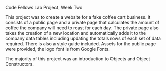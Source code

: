 Code Fellows Lab Project, Week Two

This project was to create a website for a fake coffee cart business. It consists of a public page and a private page that calculates the amount of coffee the company will need to roast for each day. The private page also takes the creation of a new location and automatically adds it to the company data tables including updating the totals rows of each set of data required. There is also a style guide included. Assets for the public page were provided, the logo font is from Google Fonts.

The majority of this project was an introduction to Objects and Object Constructors.
